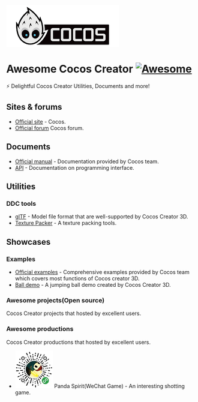 ![avatar](resources/CocosLogo.png)

# Awesome Cocos Creator [![Awesome](https://awesome.re/badge.svg)](https://awesome.re)

⚡️ Delightful Cocos Creator Utilities, Documents and more!

## Sites & forums

- [Official site](www.cocos.com) - Cocos.
- [Official forum](https://forum.cocos.org/) Cocos forum.

## Documents

- [Official manual](https://docs.cocos.com/creator3d/manual/en/) - Documentation provided by Cocos team.
- [API](https://docs.cocos.com/creator3d/api/en/) - Documentation on programming interface.

## Utilities

### DDC tools

- [glTF](https://github.com/KhronosGroup/glTF) - Model file format that are well-supported by Cocos Creator 3D.
- [Texture Packer](https://www.codeandweb.com/texturepacker) - A texture packing tools.

## Showcases

### Examples

- [Official examples](https://github.com/cocos-creator/example-3d) - Comprehensive examples provided by Cocos team which covers most functions of Cocos creator 3D.
- [Ball demo](https://github.com/cocos-creator/demo-ball) - A jumping ball demo created by Cocos Creator 3D.

### Awesome projects(Open source)

Cocos Creator projects that hosted by excellent users.

### Awesome productions

Cocos Creator productions that hosted by excellent users.

- ![avatar](resources/PandaSpirit.jpg) Panda Spirit(WeChat Game) - An interesting shotting game.